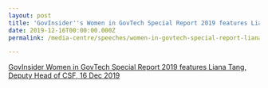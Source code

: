 ```yaml
---
layout: post
title: 'GovInsider''s Women in GovTech Special Report 2019 features Liana Tang, Deputy Head of CSF, 16 Dec 2019'
date: 2019-12-16T00:00:00.000Z
permalink: /media-centre/speeches/women-in-govtech-special-report-liana-tang/

---
```



[GovInsider Women in GovTech Special Report 2019 features Liana Tang, Deputy Head of CSF, 16 Dec 2019](https://govinsider.asia/data/liana-tang-deputy-head-and-deputy-director-centre-for-strategic-futures-at-strategy-group-prime-ministers-office-singapore-women-in-govtech-special-report-2019/)
